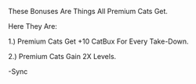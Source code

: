 These Bonuses Are Things All Premium Cats Get.

Here They Are:

1.) Premium Cats Get +10 CatBux For Every Take-Down.

2.) Premium Cats Gain 2X Levels.

-Sync
